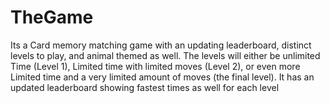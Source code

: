 # TheGame
Its a Card memory matching game with an updating leaderboard, distinct levels to play, and animal themed as well. 
The levels will either be unlimited Time (Level 1), Limited time with limited moves (Level 2), or even more Limited time and a very limited amount of moves (the final level).
It has an updated leaderboard showing fastest times as well for each level 
